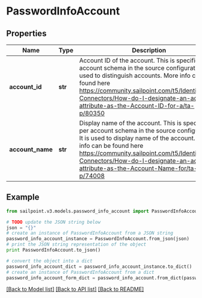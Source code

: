 # PasswordInfoAccount


## Properties
Name | Type | Description | Notes
------------ | ------------- | ------------- | -------------
**account_id** | **str** | Account ID of the account. This is specified per account schema in the source configuration. It is used to distinguish accounts. More info can be found here https://community.sailpoint.com/t5/IdentityNow-Connectors/How-do-I-designate-an-account-attribute-as-the-Account-ID-for-a/ta-p/80350 | [optional] 
**account_name** | **str** | Display name of the account. This is specified per account schema in the source configuration. It is used to display name of the account. More info can be found here https://community.sailpoint.com/t5/IdentityNow-Connectors/How-do-I-designate-an-account-attribute-as-the-Account-Name-for/ta-p/74008 | [optional] 

## Example

```python
from sailpoint.v3.models.password_info_account import PasswordInfoAccount

# TODO update the JSON string below
json = "{}"
# create an instance of PasswordInfoAccount from a JSON string
password_info_account_instance = PasswordInfoAccount.from_json(json)
# print the JSON string representation of the object
print PasswordInfoAccount.to_json()

# convert the object into a dict
password_info_account_dict = password_info_account_instance.to_dict()
# create an instance of PasswordInfoAccount from a dict
password_info_account_form_dict = password_info_account.from_dict(password_info_account_dict)
```
[[Back to Model list]](../README.md#documentation-for-models) [[Back to API list]](../README.md#documentation-for-api-endpoints) [[Back to README]](../README.md)


